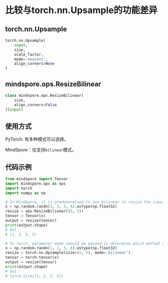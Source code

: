 # 比较与torch.nn.Upsample的功能差异

## torch.nn.Upsample

```python
torch.nn.Upsample(
    input,
    size,
    scale_factor,
    mode='nearest',
    align_corners=None
)
```

## mindspore.ops.ResizeBilinear

```python
class mindspore.ops.ResizeBilinear(
    size,
    align_corners=False
)(input)
```

## 使用方式

PyTorch: 有多种模式可以选择。

MindSpore：仅支持`bilinear`模式。

## 代码示例

```python
from mindspore import Tensor
import mindspore.ops as ops
import torch
import numpy as np

# In MindSpore, it is predetermined to use bilinear to resize the input image.
x = np.random.randn(1, 2, 3, 4).astype(np.float32)
resize = ops.ResizeBilinear((5, 5))
tensor = Tensor(x)
output = resize(tensor)
print(output.shape)
# Out：
# (1, 2, 5, 5)

# In torch, parameter mode should be passed to determine which method to apply for resizing input image.
x = np.random.randn(1, 2, 3, 4).astype(np.float32)
resize = torch.nn.Upsample(size=(5, 5), mode='bilinear')
tensor = torch.tensor(x)
output = resize(tensor)
print(output.shape)
# Out：
# torch.Size([1, 2, 5, 5])
```
